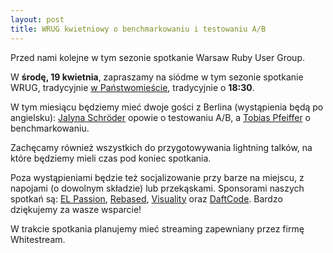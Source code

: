 ```yaml
---
layout: post
title: WRUG kwietniowy o benchmarkowaniu i testowaniu A/B
---
```


Przed nami kolejne w tym sezonie spotkanie Warsaw Ruby User Group.

W **środę, 19 kwietnia**, zapraszamy na siódme w tym sezonie spotkanie
WRUG, tradycyjnie [w Państwomieście](http://panstwomiasto.pl),
tradycyjnie o **18:30**.

W tym miesiącu będziemy mieć dwoje gości z Berlina (wystąpienia będą
po angielsku): [Jalyna Schröder](http://jalyna.io) opowie o testowaniu
A/B, a [Tobias Pfeiffer](http://www.pragtob.info) o benchmarkowaniu.

Zachęcamy również wszystkich do przygotowywania lightning
talków, na które będziemy mieli czas pod koniec spotkania.

Poza wystąpieniami będzie też socjalizowanie przy barze na miejscu,
z napojami (o dowolnym składzie) lub przekąskami. Sponsorami
naszych spotkań są: [EL Passion](http://www.elpassion.com),
[Rebased](http://rebased.pl), [Visuality](http://www.visuality.pl) oraz
[DaftCode](http://daftcode.pl). Bardzo dziękujemy za wasze wsparcie!

W trakcie spotkania planujemy mieć streaming zapewniany przez firmę Whitestream.
